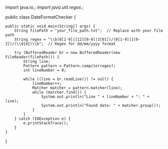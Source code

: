 import java.io.*;
import java.util.regex.*;

public class DateFormatChecker {

    public static void main(String[] args) {
        String filePath = "your_file_path.txt";  // Replace with your file path
        String regex = "\\b(0[1-9]|[12][0-9]|3[01])/(0[1-9]|1[0-2])/(\\d{4})\\b";  // Regex for dd/mm/yyyy format
        
        try (BufferedReader br = new BufferedReader(new FileReader(filePath))) {
            String line;
            Pattern pattern = Pattern.compile(regex);
            int lineNumber = 0;
            
            while ((line = br.readLine()) != null) {
                lineNumber++;
                Matcher matcher = pattern.matcher(line);
                while (matcher.find()) {
                    System.out.println("Line " + lineNumber + ": " + line);
                    System.out.println("Found date: " + matcher.group());
                }
            }
        } catch (IOException e) {
            e.printStackTrace();
        }
    }
}
